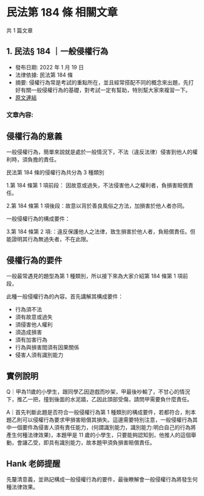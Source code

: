 # 民法第 184 條 相關文章

共 1 篇文章

## 1. 民法§ 184 ｜一般侵權行為

- 發布日期: 2022 年 1 月 19 日
- 法律依據: 民法第 184 條
- 摘要: 侵權行為常是考試的重點所在，並且經常搭配不同的概念來出題，先打好有關一般侵權行為的基礎，對考試一定有幫助，特別幫大家來複習一下。
- [原文連結](https://www.jasper-realestate.com/%e6%b0%91%e6%b3%95%c2%a7184%ef%bd%9c%e4%b8%80%e8%88%ac%e4%be%b5%e6%ac%8a%e8%a1%8c%e7%82%ba/)

### 文章內容:

## 侵權行為的意義

一般侵權行為，簡單來說就是處於一般情況下，不法（違反法律）侵害到他人的權利時，須負擔的責任。

民法第 184 條的侵權行為共分為 3 種類別

1.第 184 條第 1 項前段： 因故意或過失，不法侵害他人之權利者，負損害賠償責任。

2.第 184 條第 1 項後段：故意以背於善良風俗之方法，加損害於他人者亦同。

一般侵權行為的構成要件：

3.第 184 條第 2 項:：違反保護他人之法律，致生損害於他人者，負賠償責任。但能證明其行為無過失者，不在此限。

## 侵權行為的要件

一般最常遇見的題型為第 1 種類別，所以接下來為大家介紹第 184 條第 1 項前段，

此種一般侵權行為的內容。首先講解其構成要件：

- 行為須不法
- 須有故意或過失
- 須侵害他人權利
- 須造成損害
- 須有加害行為
- 行為與損害間須有因果關係
- 侵害人須有識別能力

## 實例說明

Q｜甲為11歲的小學生，跟同學乙因遊戲而吵架，甲最後吵輸了，不甘心的情況下，推乙一把，撞到後面的水泥牆，乙因此頭部受傷，請問甲需要負什麼責任。

A｜首先判斷此題是否符合一般侵權行為第 1 種類別的構成要件，若都符合，則本題乙則可以侵權行為要求甲損害賠償其損失。這邊需要特別注意，一般侵權行為其中一個要件為侵害人須有責任能力，(何謂識別能力，識別能力:明白自己的行為將產生何種法律效果)，本題甲是 11 歲的小學生，只要能夠認知到，他推人的這個舉動，會讓乙受，即具有識別能力，故本題甲須負損害賠償責任。

## Hank 老師提醒

先釐清意義，並熟記構成一般侵權行為的要件，最後瞭解會一般侵權行為將發生何種法律效果。